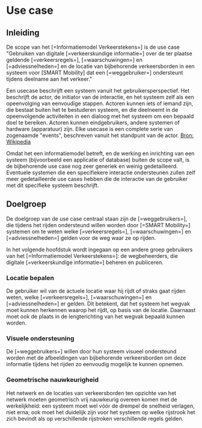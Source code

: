 # Use case


## Inleiding

De scope van het [=Informatiemodel Verkeerstekens=] is de use case "Gebruiken van digitale [=verkeerskundige informatie=] over de ter plaatse geldende [=verkeersregels=], [=waarschuwingen=] en [=adviessnelheden=] en de locatie van bijbehorende verkeersborden in een systeem voor [SMART Mobility] dat een [=weggebruiker=] ondersteunt tijdens deelname aan het verkeer." 

<aside class="note" title="Definitie use case">
Een usecase beschrijft een systeem vanuit het gebruikersperspectief. Het beschrijft de actor, de initiator van de interactie, en het systeem zelf als een opeenvolging van eenvoudige stappen. Actoren kunnen iets of iemand zijn, die bestaat buiten het te bestuderen systeem, en die deelneemt in de opeenvolgende activiteiten in een dialoog met het systeem om een bepaald doel te bereiken. Actoren kunnen eindgebruikers, andere systemen of hardware (apparatuur) zijn. Elke usecase is een complete serie van zogenaamde "events", beschreven vanuit het standpunt van de actor. <a HREF="https://nl.wikipedia.org/wiki/Usecase">Bron: Wikipedia</a>
 </aside>

Omdat het een informatiemodel betreft, en de werking en inrichting van een systeem (bijvoorbeeld een applicatie of database) buiten de scope valt, is de bijbehorende use case nog zeer generiek en weinig gedetailleerd. Eventuele systemen die een specifiekere interactie ondersteunen zullen zelf meer gedetailleerde use cases hebben die de interactie van de gebruiker met dit specifieke systeem beschrijft. 

## Doelgroep

De doelgroep van de use case centraal staan zijn de [=weggebruikers=], die tijdens het rijden ondersteund willen worden door [=SMART Mobility=] systemen om te weten welke [=verkeersregels=], [=waarschuwingen=] en [=adviessnelheden=] gelden voor de weg waar ze op rijden. 

In het volgende hoofdstuk wordt ingegaan op een andere groep gebruikers van het [=Informatiemodel Verkeerstekens=]: de wegbeheerders, die digitale [=verkeerskundige informatie=] beheren en publiceren.

### Locatie bepalen
De gebruiker wil van de actuele locatie waar hij rijdt of straks gaat rijden weten, welke [=verkeersregels=], [=waarschuwingen=] en [=adviessnelheden=] er gelden. Dit betekent, dat het systeem het wegvak moet kunnen herkennen waarop het rijdt, op basis van de locatie. Daarnaast moet ook de plaats in de lengterichting van het wegvak bepaald kunnen worden.



### Visuele ondersteuning
De [=weggebruikers=] willen door hun systeem visueel ondersteund worden met de afbeeldingen van bijbehorende verkeersborden om deze informatie tijdens het rijden zo eenvoudig mogelijk te kunnen opnemen. 



 

 ### Geometrische nauwkeurigheid
Het netwerk en de locaties van verkeersborden ten opzichte van het netwerk moeten geometrisch vrij nauwkeurig overeen komen met de werkelijkheid: een systeem moet wel vóór de drempel de snelheid verlagen, niet erna; ook moet het duidelijk zijn voor het systeem op welke rijstrook het zich bevindt als op verschillende rijstroken verschillende regels gelden. 
 







